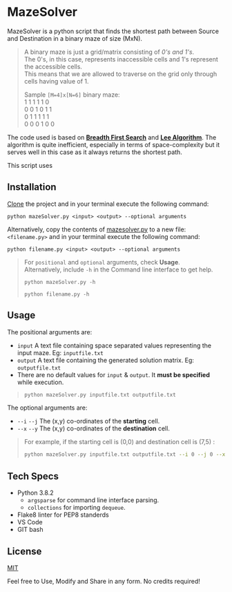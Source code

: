 # MazeSolver
MazeSolver is a python script that finds the shortest path between Source and Destination in a binary maze of size (MxN).

>A binary maze is just a grid/matrix consisting of *0's and 1's*.  
>The 0's, in this case, represents inaccessible cells and 1's represent the accessible cells.  
>This means that we are allowed to traverse on the grid only through cells having value of 1.  
>  
>    Sample `[M=4]x[N=6]` binary maze:  
>    1 1 1 1 1 0  
     0 0 1 0 1 1  
     0 1 1 1 1 1  
     0 0 0 1 0 0 



The code used is based on [**Breadth First Search**](https://en.wikipedia.org/wiki/Breadth-first_search) and [**Lee Algorithm**](https://www.freecodecamp.org/news/lees-algorithm-explained-with-examples/). The algorithm is quite inefficient, especially in terms of space-complexity but it serves well in this case as it always returns the shortest path.

This script uses 

## Installation

[Clone](https://github.com/vibhor-vibhav-au6/MazeSolver-python-project.git) the project and in your terminal execute the following command:  

```
python mazeSolver.py <input> <output> --optional arguments
```
Alternatively, copy the contents of [mazesolver.py](https://github.com/vibhor-vibhav-au6/MazeSolver-python-project/blob/master/mazeSolver.py) to a new file: `<filename.py>` and in your terminal execute the following command:
```
python filename.py <input> <output> --optional arguments
```
>For `positional` and `optional` arguments, check **Usage**.  
>Alternatively, include `-h` in the Command line interface to get help.  
>```
>python mazeSolver.py -h 
>```  
>```
>python filename.py -h  
>```

## Usage
The positional arguments are:
- `input` A text file containing space separated values representing the input maze. Eg: `inputfile.txt`
- `output` A text file containing the generated solution matrix. Eg: `outputfile.txt`
- There are no default values for `input` & `output`. It **must be specified** while execution.
>```python
>python mazeSolver.py inputfile.txt outputfile.txt
>```
The optional arguments are:
- `--i` `--j` The (x,y) co-ordinates of the **starting** cell.  
- `--x` `--y` The (x,y) co-ordinates of the **destination** cell.

>For example, if the starting cell is (0,0) and destination cell is (7,5) :  
>```bash
>python mazeSolver.py inputfile.txt outputfile.txt --i 0 --j 0 --x 7 --y 5
>```


## Tech Specs
- Python 3.8.2
  -  `argsparse` for command line interface parsing.
  - `collections` for importing `dequeue`. 
- Flake8 linter for PEP8 standerds
- VS Code
- GIT bash 


## License
[MIT](https://choosealicense.com/licenses/mit/)

Feel free to Use, Modify and Share in any form. No credits required!